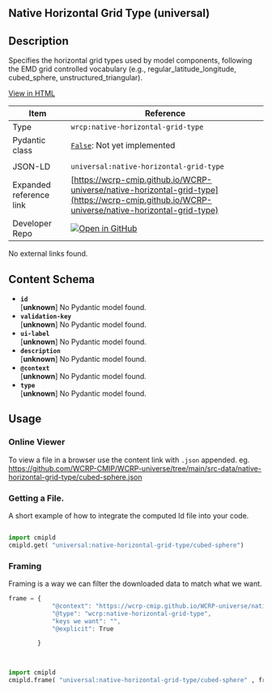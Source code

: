

<section id="description">

# Native Horizontal Grid Type  (universal)



## Description
Specifies the horizontal grid types used by model components, following the EMD grid controlled vocabulary (e.g., regular_latitude_longitude, cubed_sphere, unstructured_triangular).

[View in HTML](https://wcrp-cmip.github.io/WCRP-universe/native-horizontal-grid-type/native-horizontal-grid-type)

</section>



<section id="info">


| Item | Reference |
| --- | --- |
| Type | `wrcp:native-horizontal-grid-type` |
| Pydantic class | [`False`](https://github.com/ESGF/esgf-vocab/blob/main/src/esgvoc/api/data_descriptors/False.py):  Not yet implemented |
| | |
| JSON-LD | `universal:native-horizontal-grid-type` |
| Expanded reference link | [https://wcrp-cmip.github.io/WCRP-universe/native-horizontal-grid-type](https://wcrp-cmip.github.io/WCRP-universe/native-horizontal-grid-type) |
| Developer Repo | [![Open in GitHub](https://img.shields.io/badge/Open-GitHub-blue?logo=github&style=flat-square)](https://github.com/WCRP-CMIP/WCRP-universe/tree/main/src-data/native-horizontal-grid-type) |


</section>
    No external links found. 
<section id="schema">

## Content Schema

- **`id`**  
   [**unknown**]
  No Pydantic model found.
- **`validation-key`**  
   [**unknown**]
  No Pydantic model found.
- **`ui-label`**  
   [**unknown**]
  No Pydantic model found.
- **`description`**  
   [**unknown**]
  No Pydantic model found.
- **`@context`**  
   [**unknown**]
  No Pydantic model found.
- **`type`**  
   [**unknown**]
  No Pydantic model found.





</section>   

<section id="usage">

## Usage

### Online Viewer 
To view a file in a browser use the content link with `.json` appended. 
eg. https://github.com/WCRP-CMIP/WCRP-universe/tree/main/src-data/native-horizontal-grid-type/cubed-sphere.json

### Getting a File. 

A short example of how to integrate the computed ld file into your code. 

```python

import cmipld
cmipld.get( "universal:native-horizontal-grid-type/cubed-sphere")

```

### Framing
Framing is a way we can filter the downloaded data to match what we want. 
```js
frame = {
            "@context": "https://wcrp-cmip.github.io/WCRP-universe/native-horizontal-grid-type/_context_",
            "@type": "wcrp:native-horizontal-grid-type",
            "keys we want": "",
            "@explicit": True

        }
        
```

```python

import cmipld
cmipld.frame( "universal:native-horizontal-grid-type/cubed-sphere" , frame)

```
</section>

    